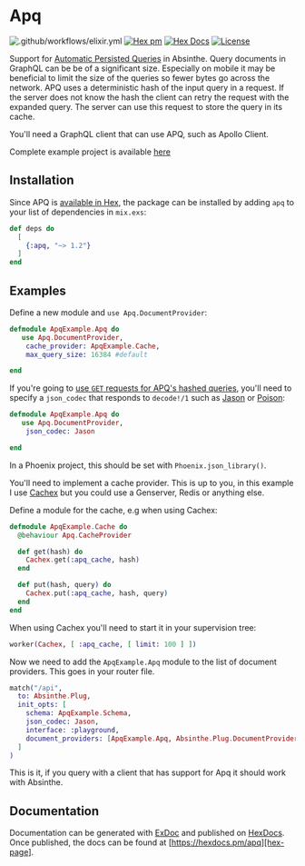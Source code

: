 # Apq

![.github/workflows/elixir.yml](https://github.com/maartenvanvliet/apq/workflows/.github/workflows/elixir.yml/badge.svg) [![Hex pm](http://img.shields.io/hexpm/v/apq.svg?style=flat)][hex-page] [![Hex Docs](https://img.shields.io/badge/hex-docs-9768d1.svg)][apq-hexdocs] [![License](https://img.shields.io/badge/License-MIT-blue.svg)][mit-license]

Support for [Automatic Persisted Queries][apq] in Absinthe. Query documents in GraphQL can be be of a significant size. Especially on mobile it may be beneficial to limit the size of the queries so fewer bytes go across the network. APQ uses a deterministic hash of the input query in a request. If the server does not know the hash the client can retry the request with the expanded query. The server can use this request to store the query in its cache.

You'll need a GraphQL client that can use APQ, such as Apollo Client.

Complete example project is available [here][example-project]

## Installation

Since APQ is [available in Hex][hex-page], the package can be installed
by adding `apq` to your list of dependencies in `mix.exs`:

```elixir
def deps do
  [
    {:apq, "~> 1.2"}
  ]
end
```

## Examples

Define a new module and `use Apq.DocumentProvider`:
```elixir
defmodule ApqExample.Apq do
   use Apq.DocumentProvider, 
    cache_provider: ApqExample.Cache,
    max_query_size: 16384 #default

end
```

If you're going to [use `GET` requests for APQ's hashed queries][apq-with-get], you'll need to specify a `json_codec` that responds to `decode!/1` such as [Jason][jason] or [Poison][poison]:

```elixir
defmodule ApqExample.Apq do
   use Apq.DocumentProvider, 
    json_codec: Jason

end
```
In a Phoenix project, this should be set with `Phoenix.json_library()`.

You'll need to implement a cache provider. This is up to you, in this example I use [Cachex][cachex] but you could use a Genserver, Redis or anything else. 

Define a module for the cache, e.g when using Cachex:
```elixir
defmodule ApqExample.Cache do
  @behaviour Apq.CacheProvider

  def get(hash) do
    Cachex.get(:apq_cache, hash)
  end

  def put(hash, query) do
    Cachex.put(:apq_cache, hash, query)
  end
end
```
When using Cachex you'll need to start it in your supervision tree:
```elixir
worker(Cachex, [ :apq_cache, [ limit: 100 ] ])
```

Now we need to add the `ApqExample.Apq` module to the list of document providers. This goes in your router file.
```elixir
match("/api",
  to: Absinthe.Plug,
  init_opts: [
    schema: ApqExample.Schema,
    json_codec: Jason,
    interface: :playground,
    document_providers: [ApqExample.Apq, Absinthe.Plug.DocumentProvider.Default]
  ]
)
```
This is it, if you query with a client that has support for Apq it should work with Absinthe.

## Documentation

Documentation can be generated with [ExDoc][exdoc]
and published on [HexDocs][hexdocs]. Once published, the docs can
be found at [https://hexdocs.pm/apq][hex-page].

[build-status]: https://travis-ci.com/maartenvanvliet/apq
[apq]: https://www.apollographql.com/docs/guides/performance.html#automatic-persisted-queries
[hex-page]: https://hex.pm/packages/apq
[apq-hexdocs]: https://hexdocs.pm/apq/readme.html
[mit-license]: https://opensource.org/licenses/MIT
[example-project]: https://github.com/maartenvanvliet/apq_example
[apq-with-get]: https://www.apollographql.com/docs/apollo-server/performance/apq/#using-get-requests-with-apq-on-a-cdn
[jason]: https://github.com/michalmuskala/jason
[poison]: https://github.com/devinus/poison
[cachex]: https://github.com/whitfin/cachex
[exdoc]: https://github.com/elixir-lang/ex_doc
[hexdocs]: https://hexdocs.pm
